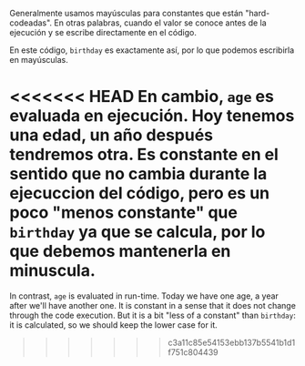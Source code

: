 Generalmente usamos mayúsculas para constantes que están "hard-codeadas". En otras palabras, cuando el valor se conoce antes de la ejecución y se escribe directamente en el código.

En este código, `birthday` es exactamente así, por lo que podemos escribirla en mayúsculas.

<<<<<<< HEAD
En cambio, `age` es evaluada en ejecución. Hoy tenemos una edad, un año después tendremos otra. Es constante en el sentido que no cambia durante la ejecuccion del código, pero es un poco "menos constante" que `birthday` ya que se calcula, por lo que debemos mantenerla en minuscula.
=======
In contrast, `age` is evaluated in run-time. Today we have one age, a year after we'll have another one. It is constant in a sense that it does not change through the code execution. But it is a bit "less of a constant" than `birthday`: it is calculated, so we should keep the lower case for it.
>>>>>>> c3a11c85e54153ebb137b5541b1d1f751c804439
